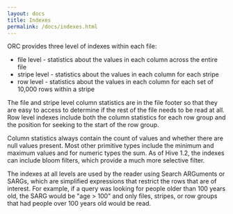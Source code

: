 ```yaml
---
layout: docs
title: Indexes
permalink: /docs/indexes.html
---
```


ORC provides three level of indexes within each file:

* file level - statistics about the values in each column across the entire 
  file
* stripe level - statistics about the values in each column for each stripe
* row level - statistics about the values in each column for each set of
  10,000 rows within a stripe

The file and stripe level column statistics are in the file footer so
that they are easy to access to determine if the rest of the file
needs to be read at all. Row level indexes include both the column
statistics for each row group and the position for seeking to the
start of the row group.

Column statistics always contain the count of values and whether there
are null values present. Most other primitive types include the
minimum and maximum values and for numeric types the sum. As of Hive
1.2, the indexes can include bloom filters, which provide a much more
selective filter.

The indexes at all levels are used by the reader using Search
ARGuments or SARGs, which are simplified expressions that restrict the
rows that are of interest. For example, if a query was looking for
people older than 100 years old, the SARG would be "age > 100" and
only files, stripes, or row groups that had people over 100 years old
would be read.